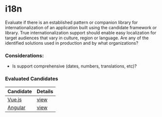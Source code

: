 # i18n

Evaluate if there is an established pattern or companion library for internationalization of an application built using the candidate framework or library. True internationalization support should enable easy localization for target audiences that vary in culture, region or language. Are any of the identified solutions used in production and by what organizations?

### Considerations:

- Is support comprehensive (dates, numbers, translations, etc)? 


### Evaluated Candidates

| Candidate        | Details             |
| ---------------- | ------------------- |
| [Vue.js](/vuejs) | [view](/vuejs/i18n) |
| [Angular](/angular) | [view](/angular/i18n) |
